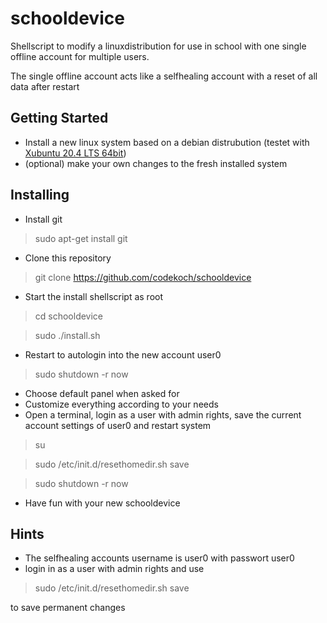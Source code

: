 # schooldevice
Shellscript to modify a linuxdistribution for use in school with one single offline account for multiple users.

The single offline account acts like a selfhealing account with a reset of all data after restart
## Getting Started
- Install a new linux system based on a debian distrubution (testet with <a href=https://xubuntu.org/>Xubuntu 20.4 LTS 64bit</a>)
- (optional) make your own changes to the fresh installed system
## Installing
- Install git
> sudo apt-get install git
- Clone this repository
> git clone https://github.com/codekoch/schooldevice
- Start the install shellscript as root 
> cd schooldevice

> sudo ./install.sh
- Restart to autologin into the new account user0
> sudo shutdown -r now
- Choose default panel when asked for
- Customize everything according to your needs
- Open a terminal, login as a user with admin rights, save the current account settings of user0 and restart system
> su <user with admin rights>

> sudo /etc/init.d/resethomedir.sh save

> sudo shutdown -r now
- Have fun with your new schooldevice 
## Hints
- The selfhealing accounts username is user0 with passwort user0 
- login in as a user with admin rights and use 

> sudo /etc/init.d/resethomedir.sh save

to save permanent changes   
